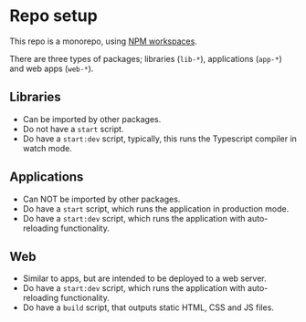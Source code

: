 # Repo setup

This repo is a monorepo, using [NPM workspaces](https://docs.npmjs.com/cli/v7/using-npm/workspaces).

There are three types of packages; libraries (`lib-*`), applications (`app-*`) and web apps (`web-*`).

## Libraries

- Can be imported by other packages.
- Do not have a `start` script.
- Do have a `start:dev` script, typically, this runs the Typescript compiler in watch mode.

## Applications

- Can NOT be imported by other packages.
- Do have a `start` script, which runs the application in production mode.
- Do have a `start:dev` script, which runs the application with auto-reloading functionality.

## Web

- Similar to apps, but are intended to be deployed to a web server.
- Do have a `start:dev` script, which runs the application with auto-reloading functionality.
- Do have a `build` script, that outputs static HTML, CSS and JS files.
